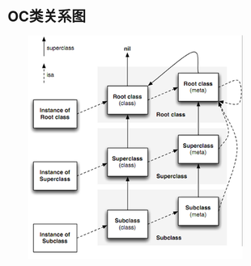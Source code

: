 # OC类关系图

<figure><img src="../../../.gitbook/assets/image.png" alt=""><figcaption></figcaption></figure>
